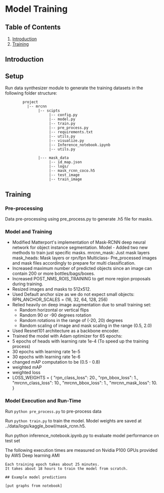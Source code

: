 # Model Training

## Table of Contents

1. [Introduction](#introduction)  
1. [Training](#training)  
 

## Introduction


## Setup

Run data synthesizer module to generate the training  datasets in the following folder structure:

~~~~~~~
        project
          |-- mrcnn
               |-- scipts
                    |-- config.py
                    |-- model.py
                    |-- train.py
                    |-- pre_process.py
                    |-- requirements.txt
                    |-- utils.py
                    |-- visualize.py
                    |-- Inference_notebook.ipynb
                    |-- utils.py
                    
               |--- mask_data
                    |-- id_map.json
                    |-- logs/
                    |-- mask_rcnn_coco.h5
                    |-- test_image
                    |-- train_image
~~~~~~~

## Training


### Pre-processing
Data pre-processing using pre_process.py to generate .h5 file for masks.


### Model and Training

 * Modified Matterport's implementation of Mask-RCNN deep neural network for object instance segmentation.
    Model - Added two new methods to train just specific masks.
            mrcnn_mask: Just mask layers
            mask_heads: Mask layers or rpn/fpn
    Multiclass- Pre_processed images and mask files accordingly to prepare for multi classification.
 * Increased maximum number of predicted objects since an image can contain 200 or more bottles/bags/boxes.
 * Increased POST_NMS_ROIS_TRAINING to get more region proposals during training.
 * Resized images and masks to 512x512.
 * Used Default anchor size as we do not expect small objects: RPN_ANCHOR_SCALES = (16, 32, 64, 128, 256)
 * Relied heavily on deep image augmentation due to small training set:
      * Random horizontal or vertical flips
      * Random 90 or -90 degrees rotation
      * Random rotations in the range of (-20, 20) degrees
      * Random scaling of image and mask scaling in the range (0.5, 2.0)
 * Used Resnet101 architecture as a backbone encoder.
 * Trained the model with Adam optimizer for 65 epochs:
 * 5 epochs of heads with learning rate 1e-4 (To speed up the training process)
 * 30 epochs with learning rate 1e-5
 * 30 epochs with learning rate 1e-6
 * changed mAP computation to be (0.5 - 0.8) 
 * weighted mAP 
 * weighted loss 
 * LOSS_WEIGHTS = {
        "rpn_class_loss": 20.,
        "rpn_bbox_loss": 1.,
        "mrcnn_class_loss": 10.,
        "mrcnn_bbox_loss": 1.,
        "mrcnn_mask_loss": 10.
    }

   
### Model Execution and Run-Time

Run `python pre_process.py` to pre-process data 

Run `python train.py` to train the model. Model weights are saved at ../data/logs/kaggle_bowl/mask_rcnn.h5.

Run python inference_notebook.ipynb.py to evaluate model performance on test set 


The following execution times are measured on Nvidia P100 GPUs provided by AWS Deep learning AMI

```
Each training epoch takes about 25 minutes.
It takes about 18 hours to train the model from scratch.

## Example model predictions

[put graphs from notebook]
